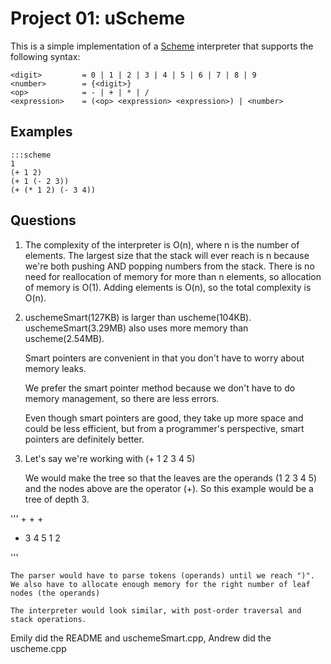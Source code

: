 Project 01: uScheme
===================

This is a simple implementation of a [Scheme] interpreter that supports the
following syntax:

    <digit>         = 0 | 1 | 2 | 3 | 4 | 5 | 6 | 7 | 8 | 9
    <number>        = {<digit>}
    <op>            = - | + | * | /
    <expression>    = (<op> <expression> <expression>) | <number>

Examples
--------

    :::scheme
    1
    (+ 1 2)
    (+ 1 (- 2 3))
    (+ (* 1 2) (- 3 4))

[Scheme]:   https://en.wikipedia.org/wiki/Scheme_(programming_language)


Questions
---------

1. The complexity of the interpreter is O(n), where n is the number of elements. The largest size that the stack will ever reach is n because we're both pushing AND popping numbers from the stack. There is no need for reallocation of memory for more than n elements, so allocation of memory is O(1). Adding elements is O(n), so the total complexity is O(n).

2. uschemeSmart(127KB) is larger than uscheme(104KB). uschemeSmart(3.29MB) also uses more memory than uscheme(2.54MB).

	Smart pointers are convenient in that you don't have to worry about memory leaks.

	We prefer the smart pointer method because we don't have to do memory management, so there are less errors.

	Even though smart pointers are good, they take up more space and could be less efficient, but from a programmer's perspective, smart pointers are definitely better.

3. Let's say we're working with (+ 1 2 3 4 5)

	We would make the tree so that the leaves are the operands (1 2 3 4 5) and the nodes above are the operator (+). So this example would be a tree of depth 3.

'''
         +
      +     +
   +   3  4   5
 1   2

'''


	The parser would have to parse tokens (operands) until we reach ")". We also have to allocate enough memory for the right number of leaf nodes (the operands)

	The interpreter would look similar, with post-order traversal and stack operations.

Emily did the README and uschemeSmart.cpp, Andrew did the uscheme.cpp
